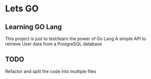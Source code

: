 # Lets GO
## Learning GO Lang

This project is just to test/learn the power of Go Lang
A simple API to retrieve User data from a PostgreSQL database

## TODO
Refactor and split the code into multiple files
